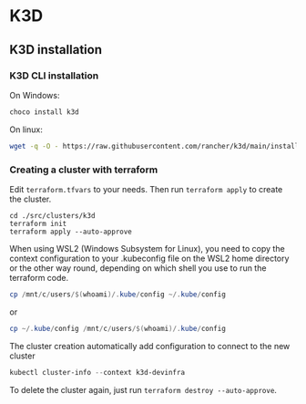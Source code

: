 # K3D

## K3D installation

### K3D CLI installation

On Windows:

```Powershell
choco install k3d
```

On linux:

```bash
wget -q -O - https://raw.githubusercontent.com/rancher/k3d/main/install.sh | bash
```

### Creating a cluster with terraform

Edit `terraform.tfvars` to your needs. Then run `terraform apply` to create the cluster.

```shell
cd ./src/clusters/k3d
terraform init
terraform apply --auto-approve
```

When using WSL2 (Windows Subsystem for Linux), you need to copy the context configuration to your .kubeconfig file on the WSL2 home directory or the other way round, depending on which shell you use to run the terraform code.

```powershell
cp /mnt/c/users/$(whoami)/.kube/config ~/.kube/config
```

or

```powershell
cp ~/.kube/config /mnt/c/users/$(whoami)/.kube/config
```

The cluster creation automatically add configuration to connect to the new cluster

```powershell
kubectl cluster-info --context k3d-devinfra
```

To delete the cluster again, just run `terraform destroy --auto-approve`.
